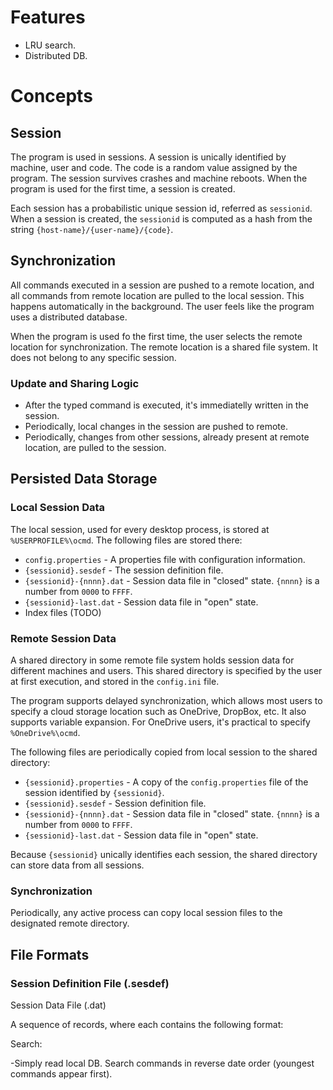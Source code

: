 
# Features

- LRU search.
- Distributed DB.

# Concepts

## Session

The program is used in sessions. A session is unically identified by machine, user and code. The code is a random value assigned by the program. The session survives crashes and machine reboots. When the program is used for the first time, a session is created.

Each session has a probabilistic unique session id, referred as `sessionid`. When a session is created, the `sessionid` is computed as a hash from the string `{host-name}/{user-name}/{code}`.

## Synchronization

All commands executed in a session are pushed to a remote location, and all commands from remote location are pulled to the local session. This happens automatically in the background. The user feels like the program uses a distributed database.

When the program is used fo the first time, the user selects the remote location for synchronization. The remote location is a shared file system. It does not belong to any specific session.

### Update and Sharing Logic

- After the typed command is executed, it's immediatelly written in the session.
- Periodically, local changes in the session are pushed to remote.
- Periodically, changes from other sessions, already present at remote location, are pulled to the session.

## Persisted Data Storage

### Local Session Data

The local session, used for every desktop process, is stored at `%USERPROFILE%\ocmd`. The following files are stored there:

- `config.properties` - A properties file with configuration information.
- `{sessionid}.sesdef` - The session definition file.
- `{sessionid}-{nnnn}.dat` - Session data file in "closed" state. `{nnnn}` is a number from `0000` to `FFFF`.
- `{sessionid}-last.dat` - Session data file in "open" state.
- Index files (TODO)

### Remote Session Data

A shared directory in some remote file system holds session data for different machines and users. This shared directory is specified by the user at first execution, and stored in the `config.ini` file.

The program supports delayed synchronization, which allows most users to specify a cloud storage location such as OneDrive, DropBox, etc. It also supports variable expansion. For OneDrive users, it's practical to specify `%OneDrive%\ocmd`.

The following files are periodically copied from local session to the shared directory:

- `{sessionid}.properties` - A copy of the `config.properties` file of the session identified by `{sessionid}`.
- `{sessionid}.sesdef` - Session definition file.
- `{sessionid}-{nnnn}.dat` - Session data file in "closed" state. `{nnnn}` is a number from `0000` to `FFFF`.
- `{sessionid}-last.dat` - Session data file in "open" state.

Because `{sessionid}` unically identifies each session, the shared directory can store data from all sessions.

### Synchronization

Periodically, any active process can copy local session files to the designated remote directory.

## File Formats

### Session Definition File (.sesdef)

Session Data File (.dat)

A sequence of records, where each contains the following format:












Search:

-Simply read local DB. Search commands in reverse date order (youngest commands appear first).

